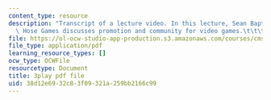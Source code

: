 ```yaml
---
content_type: resource
description: "Transcript of a lecture video. In this lecture, Sean Baptiste from Fire\
  \ Hose Games discusses promotion and community for video games.\t\t\t\t"
file: https://ol-ocw-studio-app-production.s3.amazonaws.com/courses/cms-611j-creating-video-games-fall-2014/38d12e6932c83f09321a259bb2166c99_zaabQDKK8WY.pdf
file_type: application/pdf
learning_resource_types: []
ocw_type: OCWFile
resourcetype: Document
title: 3play pdf file
uid: 38d12e69-32c8-3f09-321a-259bb2166c99
---
```

